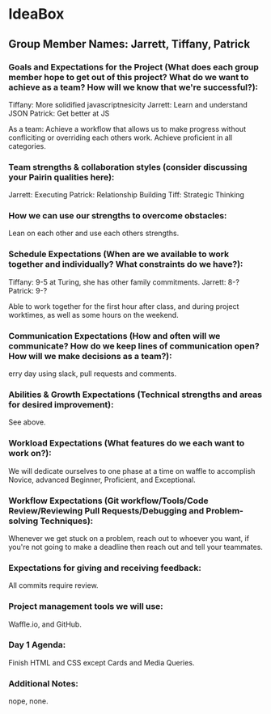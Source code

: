 # IdeaBox

## Group Member Names: Jarrett, Tiffany, Patrick

### Goals and Expectations for the Project (What does each group member hope to get out of this project? What do we want to achieve as a team? How will we know that we're successful?):

Tiffany: More solidified javascriptnesicity
Jarrett: Learn and understand JSON
Patrick: Get better at JS

As a team: Achieve a workflow that allows us to make progress without confliciting or overriding each others work. Achieve proficient in all categories.

### Team strengths & collaboration styles (consider discussing your Pairin qualities here):

Jarrett: Executing
Patrick: Relationship Building
Tiff: Strategic Thinking

### How we can use our strengths to overcome obstacles:

Lean on each other and use each others strengths.

### Schedule Expectations (When are we available to work together and individually? What constraints do we have?):

Tiffany: 9-5 at Turing, she has other family commitments.
Jarrett: 8-?
Patrick: 9-?

Able to work together for the first hour after class, and during project worktimes, as well as some hours on the weekend.

### Communication Expectations (How and often will we communicate? How do we keep lines of communication open? How will we make decisions as a team?): 

erry day using slack, pull requests and comments.

### Abilities & Growth Expectations (Technical strengths and areas for desired improvement): 

See above.

### Workload Expectations (What features do we each want to work on?): 

We will dedicate ourselves to one phase at a time on waffle to accomplish Novice, advanced Beginner, Proficient, and Exceptional.

### Workflow Expectations (Git workflow/Tools/Code Review/Reviewing Pull Requests/Debugging and Problem-solving Techniques):

Whenever we get stuck on a problem, reach out to whoever you want, if you're not going to make a deadline then reach out and tell your teammates.

### Expectations for giving and receiving feedback:

All commits require review.

### Project management tools we will use:

Waffle.io, and GitHub.

### Day 1 Agenda:

Finish HTML and CSS except Cards and Media Queries.

### Additional Notes:

nope, none.
